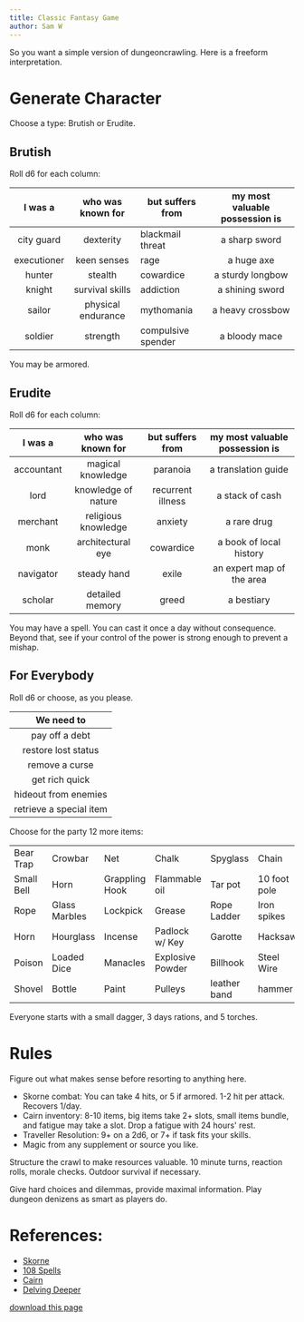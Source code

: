 ```yaml
---
title: Classic Fantasy Game
author: Sam W
---
```




So you want a simple version of dungeoncrawling. Here is a freeform interpretation.

# Generate Character

Choose a type: Brutish or Erudite. 

## Brutish

Roll d6 for each column:

| I was a     | who was known for  | but suffers from   | my most valuable possession is |
|:-----------:|:------------------:|--------------------|:------------------------------:|
| city guard  | dexterity          | blackmail threat   | a sharp sword                  |
| executioner | keen senses        | rage               | a huge axe                     |
| hunter      | stealth            | cowardice          | a sturdy longbow               |
| knight      | survival skills    | addiction          | a shining sword                |
| sailor      | physical endurance | mythomania         | a heavy crossbow               |
| soldier     | strength           | compulsive spender | a bloody mace                  |

You may be armored.

## Erudite

Roll d6 for each column:

| I was a    | who was known for   | but suffers from  | my most valuable possession is |
|:----------:|:-------------------:|:-----------------:|:------------------------------:|
| accountant | magical knowledge   | paranoia          | a translation guide            |
| lord       | knowledge of nature | recurrent illness | a stack of cash                |
| merchant   | religious knowledge | anxiety           | a rare drug                    |
| monk       | architectural eye   | cowardice         | a book of local history        |
| navigator  | steady hand         | exile             | an expert map of the area      |
| scholar    | detailed memory     | greed             | a bestiary                     |

You may have a spell. You can cast it once a day without consequence. Beyond that, see if your control of the power is strong enough to prevent a mishap.


## For Everybody

Roll d6 or choose, as you please.

| We need to              |
|:-----------------------:|
| pay off a debt          |
| restore lost status     |
| remove a curse          |
| get rich quick          |
| hideout from enemies    |
| retrieve a special item |

Choose for the party 12 more items:

|            |               |                |                  |              |              |
|------------|---------------|----------------|------------------|--------------|--------------|
| Bear Trap  | Crowbar       | Net            | Chalk            | Spyglass     | Chain        |
| Small Bell | Horn          | Grappling Hook | Flammable oil    | Tar pot      | 10 foot pole |
| Rope       | Glass Marbles | Lockpick       | Grease           | Rope Ladder  | Iron spikes  |
| Horn       | Hourglass     | Incense        | Padlock w/ Key   | Garotte      | Hacksaw      |
| Poison     | Loaded Dice   | Manacles       | Explosive Powder | Billhook     | Steel Wire   |
| Shovel     | Bottle        | Paint          | Pulleys          | leather band | hammer       |

Everyone starts with a small dagger, 3 days rations, and 5 torches.

# Rules

Figure out what makes sense before resorting to anything here.

- Skorne combat: You can take 4 hits, or 5 if armored. 1-2 hit per attack. Recovers 1/day.
- Cairn inventory: 8-10 items, big items take 2+ slots, small items bundle, and fatigue may take a slot. Drop a fatigue with 24 hours' rest.
- Traveller Resolution: 9+ on a 2d6, or 7+ if task fits your skills.
- Magic from any supplement or source you like.

Structure the crawl to make resources valuable. 10 minute turns, reaction rolls, morale checks. Outdoor survival if necessary.

Give hard choices and dilemmas, provide maximal information. Play dungeon denizens as smart as players do.


# References:

 - [Skorne](https://dreamingdragonslayer.itch.io/skorne)
 - [108 Spells](https://dreamingdragonslayer.itch.io/108-level-less-spells-d366)
 - [Cairn](https://cairnrpg.com/)
 - [Delving Deeper](https://ddo.immersiveink.com/dd.html)



[download this page](./cfg.md.html?export)



